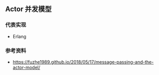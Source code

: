 ## Actor 并发模型

### 代表实现

- Erlang

### 参考资料

- https://fuzhe1989.github.io/2018/05/17/message-passing-and-the-actor-model/
